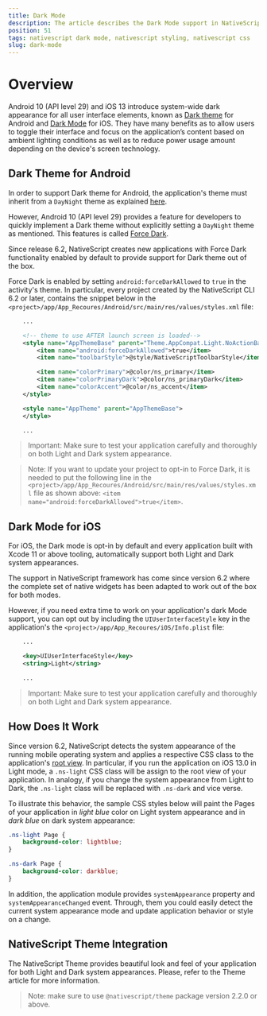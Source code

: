 ```yaml
---
title: Dark Mode
description: The article describes the Dark Mode support in NativeScript.
position: 51
tags: nativescript dark mode, nativescript styling, nativescript css
slug: dark-mode
---
```


# Overview

Android 10 (API level 29) and iOS 13 introduce system-wide dark appearance for all user interface elements, known as [Dark theme](https://developer.android.com/guide/topics/ui/look-and-feel/darktheme) for Android and [Dark Mode](https://developer.apple.com/documentation/appkit/supporting_dark_mode_in_your_interface) for iOS. They have many benefits as to allow users to toggle their interface and focus on the application’s content based on ambient lighting conditions as well as to reduce power usage amount depending on the device's screen technology.

## Dark Theme for Android

In order to support Dark theme for Android, the application's theme must inherit from a `DayNight` theme as explained [here](https://developer.android.com/guide/topics/ui/look-and-feel/darktheme#supporting_dark_theme_in_your_app).

However, Android 10 (API level 29) provides a feature for developers to quickly implement a Dark theme without explicitly setting a `DayNight` theme as mentioned. This features is called [Force Dark](https://developer.android.com/guide/topics/ui/look-and-feel/darktheme#force_dark).

Since release 6.2, NativeScript creates new applications with Force Dark functionality enabled by default to provide support for Dark theme out of the box.

Force Dark is enabled by setting `android:forceDarkAllowed` to `true` in the activity's theme. In particular, every project created by the NativeScript CLI 6.2 or later, contains the snippet below in the `<project>/app/App_Recoures/Android/src/main/res/values/styles.xml` file:

```xml
    ...

    <!-- theme to use AFTER launch screen is loaded-->
    <style name="AppThemeBase" parent="Theme.AppCompat.Light.NoActionBar">
        <item name="android:forceDarkAllowed">true</item>
        <item name="toolbarStyle">@style/NativeScriptToolbarStyle</item>

        <item name="colorPrimary">@color/ns_primary</item>
        <item name="colorPrimaryDark">@color/ns_primaryDark</item>
        <item name="colorAccent">@color/ns_accent</item>
    </style>

    <style name="AppTheme" parent="AppThemeBase">
    </style>

    ...
```

> Important: Make sure to test your application carefully and thoroughly on both Light and Dark system appearance.

> Note: If you want to update your project to opt-in to Force Dark, it is needed to put the following line in the `<project>/app/App_Recoures/Android/src/main/res/values/styles.xml` file as shown above: `<item name="android:forceDarkAllowed">true</item>`.

## Dark Mode for iOS

For iOS, the Dark mode is opt-in by default and every application built with Xcode 11 or above tooling, automatically support both Light and Dark system appearances.

The support in NativeScript framework has come since version 6.2 where the complete set of native widgets has been adapted to work out of the box for both modes.

However, if you need extra time to work on your application's dark Mode support, you can opt out by including the `UIUserInterfaceStyle` key in the application's the `<project>/app/App_Recoures/iOS/Info.plist` file:

```xml
    ...

    <key>UIUserInterfaceStyle</key>
	<string>Light</string>

    ...
```

> Important: Make sure to test your application carefully and thoroughly on both Light and Dark system appearance.

## How Does It Work

Since version 6.2, NativeScript detects the system appearance of the running mobile operating system and applies a respective CSS class to the application's [root view](https://docs.nativescript.org/ui/styling#root-views-css-classes). In particular, if you run the application on iOS 13.0 in Light mode, a `.ns-light` CSS class will be assign to the root view of your application. In analogy, if you change the system appearance from Light to Dark, the `.ns-light` class will be replaced with `.ns-dark` and vice verse.

To illustrate this behavior, the sample CSS styles below will paint the Pages of your application in *light blue* color on Light system appearance and in *dark blue* on dark system appearance:

```css
.ns-light Page {
    background-color: lightblue;
}

.ns-dark Page {
    background-color: darkblue;
}
```

In addition, the application module provides `systemAppearance` property and `systemAppearanceChanged` event. Through, them you could easily detect the current system appearance mode and update application behavior or style on a change.

## NativeScript Theme Integration

The NativeScript Theme provides beautiful look and feel of your application for both Light and Dark system appearances. Please, refer to the Theme article for more information.

<!-- TODO: add a link to the theme article -->

> Note: make sure to use `@nativescript/theme` package version 2.2.0 or above.
